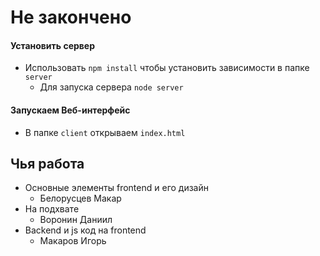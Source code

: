 # Не закончено

#### Установить сервер
* Использовать `npm install` чтобы установить зависимости в папке `server`
  * Для запуска сервера `node server`

#### Запускаем Веб-интерфейс
* В папке `client` открываем `index.html`


## Чья работа
* Основные элементы frontend и его дизайн
  * Белорусцев Макар
* На подхвате
  * Воронин Даниил
* Backend и js код на frontend
  * Макаров Игорь
